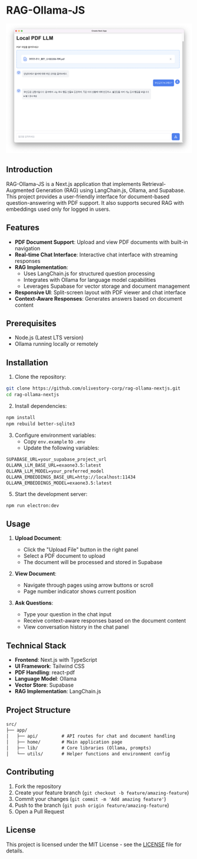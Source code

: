 # RAG-Ollama-JS
![screenshot](https://github.com/olivestory-corp/rag-ollama-nextjs/blob/main/screenshot1.png)

## Introduction
RAG-Ollama-JS is a Next.js application that implements Retrieval-Augmented Generation (RAG) using LangChain.js, Ollama, and Supabase. This project provides a user-friendly interface for document-based question-answering with PDF support. It also supports secured RAG with embeddings used only for logged in users.

## Features
- **PDF Document Support**: Upload and view PDF documents with built-in navigation
- **Real-time Chat Interface**: Interactive chat interface with streaming responses
- **RAG Implementation**: 
  - Uses LangChain.js for structured question processing
  - Integrates with Ollama for language model capabilities
  - Leverages Supabase for vector storage and document management
- **Responsive UI**: Split-screen layout with PDF viewer and chat interface
- **Context-Aware Responses**: Generates answers based on document content

## Prerequisites
- Node.js (Latest LTS version)
- Ollama running locally or remotely

## Installation

1. Clone the repository:
```bash
git clone https://github.com/olivestory-corp/rag-ollama-nextjs.git
cd rag-ollama-nextjs
```

2. Install dependencies:
```bash
npm install
npm rebuild better-sqlite3
```

3. Configure environment variables:
   - Copy `env.example` to `.env`
   - Update the following variables:
```plaintext
SUPABASE_URL=your_supabase_project_url
OLLAMA_LLM_BASE_URL=exaone3.5:latest
OLLAMA_LLM_MODEL=your_preferred_model
OLLAMA_EMBEDDINGS_BASE_URL=http://localhost:11434
OLLAMA_EMBEDDINGS_MODEL=exaone3.5:latest
```

5. Start the development server:
```bash
npm run electron:dev
```

## Usage

1. **Upload Document**:
   - Click the "Upload File" button in the right panel
   - Select a PDF document to upload
   - The document will be processed and stored in Supabase

2. **View Document**:
   - Navigate through pages using arrow buttons or scroll
   - Page number indicator shows current position

3. **Ask Questions**:
   - Type your question in the chat input
   - Receive context-aware responses based on the document content
   - View conversation history in the chat panel

## Technical Stack

- **Frontend**: Next.js with TypeScript
- **UI Framework**: Tailwind CSS
- **PDF Handling**: react-pdf
- **Language Model**: Ollama
- **Vector Store**: Supabase
- **RAG Implementation**: LangChain.js

## Project Structure

```plaintext
src/
├── app/
│   ├── api/         # API routes for chat and document handling
│   ├── home/        # Main application page
│   ├── lib/         # Core libraries (Ollama, prompts)
│   └── utils/       # Helper functions and environment config
```

## Contributing

1. Fork the repository
2. Create your feature branch (`git checkout -b feature/amazing-feature`)
3. Commit your changes (`git commit -m 'Add amazing feature'`)
4. Push to the branch (`git push origin feature/amazing-feature`)
5. Open a Pull Request

## License

This project is licensed under the MIT License - see the [LICENSE](LICENSE) file for details.
